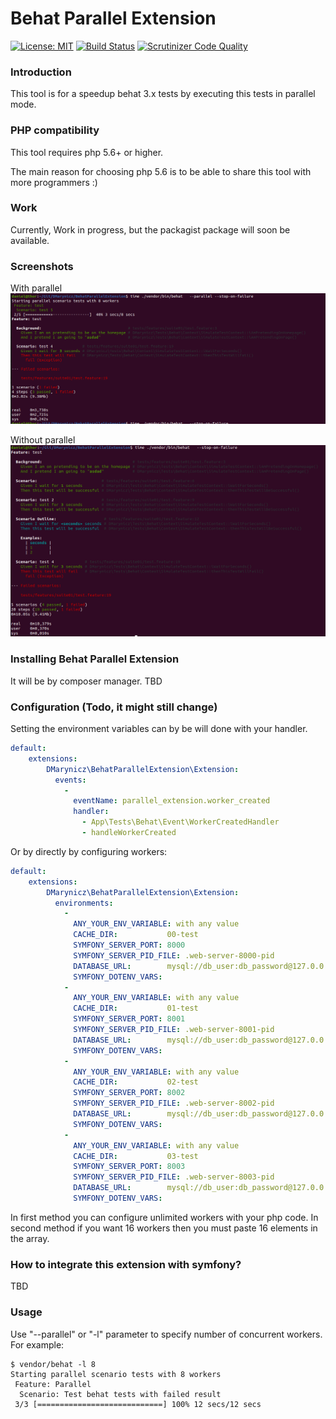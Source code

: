 # Behat Parallel Extension

[![License: MIT](https://img.shields.io/badge/License-MIT-yellow.svg)](https://github.com/Daniel-Marynicz/BehatParallelExtension/blob/master/LICENSE)
[![Build Status](https://travis-ci.com/Daniel-Marynicz/BehatParallelExtension.svg?branch=master)](https://travis-ci.com/Daniel-Marynicz/BehatParallelExtension)
[![Scrutinizer Code Quality](https://scrutinizer-ci.com/g/Daniel-Marynicz/BehatParallelExtension/badges/quality-score.png?b=master)](https://scrutinizer-ci.com/g/Daniel-Marynicz/BehatParallelExtension/?branch=master) 

### Introduction
This tool is for a speedup behat 3.x  tests by executing this tests in parallel mode.

### PHP compatibility
This tool requires php 5.6+ or higher.

The main reason for choosing php 5.6 is to be able to share this tool with more programmers :)

### Work

Currently, Work in progress, but the packagist package will soon be available.

### Screenshots

With parallel
![Alt text](with-parallel.png?raw=true "with parallel")


Without parallel
![Alt text](without-parallel.png?raw=true "without parallel")


### Installing Behat Parallel Extension

It will be by composer manager. TBD

### Configuration (Todo, it might still change)

Setting the environment variables can by be will done with your handler.


```yaml
default:
    extensions:
        DMarynicz\BehatParallelExtension\Extension:
          events:
            -
              eventName: parallel_extension.worker_created
              handler:
                - App\Tests\Behat\Event\WorkerCreatedHandler
                - handleWorkerCreated
```

Or by directly by configuring workers:

```yaml
default:
    extensions:
        DMarynicz\BehatParallelExtension\Extension:
          environments:
            -
              ANY_YOUR_ENV_VARIABLE: with any value
              CACHE_DIR:           00-test
              SYMFONY_SERVER_PORT: 8000
              SYMFONY_SERVER_PID_FILE: .web-server-8000-pid
              DATABASE_URL:        mysql://db_user:db_password@127.0.0.1:3306/db_name_00?serverVersion=5.7
              SYMFONY_DOTENV_VARS:
            -
              ANY_YOUR_ENV_VARIABLE: with any value
              CACHE_DIR:           01-test
              SYMFONY_SERVER_PORT: 8001
              SYMFONY_SERVER_PID_FILE: .web-server-8001-pid
              DATABASE_URL:        mysql://db_user:db_password@127.0.0.1:3306/db_name_01?serverVersion=5.7
              SYMFONY_DOTENV_VARS:
            -
              ANY_YOUR_ENV_VARIABLE: with any value
              CACHE_DIR:           02-test
              SYMFONY_SERVER_PORT: 8002
              SYMFONY_SERVER_PID_FILE: .web-server-8002-pid
              DATABASE_URL:        mysql://db_user:db_password@127.0.0.1:3306/db_name_02?serverVersion=5.7
              SYMFONY_DOTENV_VARS:
            -
              ANY_YOUR_ENV_VARIABLE: with any value
              CACHE_DIR:           03-test
              SYMFONY_SERVER_PORT: 8003
              SYMFONY_SERVER_PID_FILE: .web-server-8003-pid
              DATABASE_URL:        mysql://db_user:db_password@127.0.0.1:3306/db_name_03?serverVersion=5.7
              SYMFONY_DOTENV_VARS:

```

In first method you can configure unlimited workers with your php code.
In second method if you want 16 workers then you must paste 16 elements in the array.

### How to integrate this extension with symfony?

TBD  

### Usage

Use "--parallel" or "-l" parameter to specify number of concurrent workers. For example:

  ```
  $ vendor/behat -l 8
  Starting parallel scenario tests with 8 workers
   Feature: Parallel
    Scenario: Test behat tests with failed result
   3/3 [============================] 100% 12 secs/12 secs
  ```


